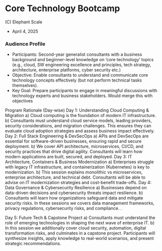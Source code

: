 # Core Technology Bootcamp
(C) Elephant Scale  
* April 4, 2025

### Audience Profile
* Participants: Second-year generalist consultants with a business background and beginner-level knowledge on ‘core technology’ topics (e.g., cloud, SW engineering excellence and principles, tech strategy, architecture, enterprise platforms, cyber security etc.)
* Objective: Enable consultants to understand and communicate core technology concepts effectively (but not perform technical tasks themselves).
* Key Goal: Prepare participants to engage in meaningful discussions with technology experts and business stakeholders. Would merge this with objectives


Program Rationale (Day-wise)
Day 1: Understanding Cloud Computing & Migration
    a) Cloud computing is the foundation of modern IT infrastructure. 
    b) Consultants must understand cloud service models, leading providers, security considerations, and migration challenges. This ensures they can evaluate cloud adoption strategies and assess business impact effectively. 
Day 2: Full Stack Engineering & DevSecOps
    a) APIs and DevSecOps are essential for software-driven businesses, ensuring rapid and secure deployment. 
    b) We cover API architecture, microservices, CI/CD, and security practices that drive digital agility. Consultants will learn how modern applications are built, secured, and deployed.
Day 3: IT Architecture, Containers & Business Modernization
    a) Enterprises struggle with legacy IT infrastructure, and containerization (Kubernetes) is key to modernization. 
    b) This session explains monolithic vs microservices, enterprise architecture, and technical debt. Consultants will be able to advise on IT modernization strategies and cost-benefit trade-offs.
Day 4: Data Governance & Cybersecurity Resilience
    a) Businesses depend on data-driven decisions and cybersecurity threats impact resilience. 
    b) Consultants will learn how organizations safeguard data and mitigate security risks. In these sessions we covers data management frameworks, privacy regulations, cybersecurity risks, and compliance.
.


Day 5: Future Tech & Capstone Project
    a) Consultants must understand the role of emerging technologies in shaping the next wave of enterprise IT. 
    b) In this session we additionally cover cloud security, automation, digital transformation risks, and culminates in a capstone project. Participants will synthesize insights, apply knowledge to real-world scenarios, and present strategic recommendations.
